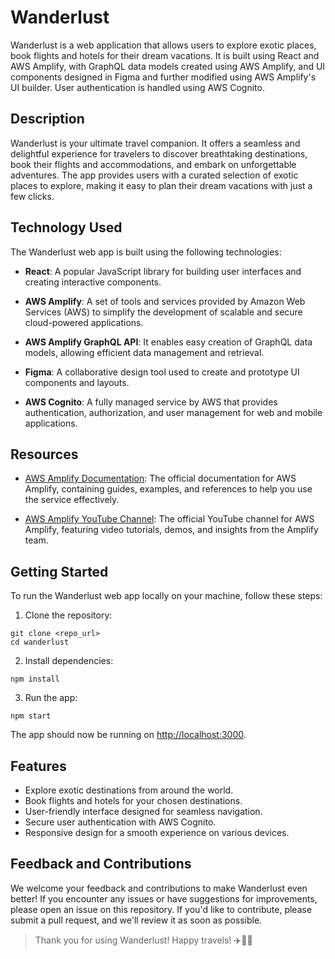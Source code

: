 # Wanderlust

Wanderlust is a web application that allows users to explore exotic places, book flights and hotels for their dream vacations. It is built using React and AWS Amplify, with GraphQL data models created using AWS Amplify, and UI components designed in Figma and further modified using AWS Amplify's UI builder. User authentication is handled using AWS Cognito.

## Description

Wanderlust is your ultimate travel companion. It offers a seamless and delightful experience for travelers to discover breathtaking destinations, book their flights and accommodations, and embark on unforgettable adventures. The app provides users with a curated selection of exotic places to explore, making it easy to plan their dream vacations with just a few clicks.

## Technology Used

The Wanderlust web app is built using the following technologies:

- **React**: A popular JavaScript library for building user interfaces and creating interactive components.

- **AWS Amplify**: A set of tools and services provided by Amazon Web Services (AWS) to simplify the development of scalable and secure cloud-powered applications.

- **AWS Amplify GraphQL API**: It enables easy creation of GraphQL data models, allowing efficient data management and retrieval.

- **Figma**: A collaborative design tool used to create and prototype UI components and layouts.

- **AWS Cognito**: A fully managed service by AWS that provides authentication, authorization, and user management for web and mobile applications.

## Resources

- [AWS Amplify Documentation](https://docs.amplify.aws/): The official documentation for AWS Amplify, containing guides, examples, and references to help you use the service effectively.

- [AWS Amplify YouTube Channel](https://www.youtube.com/channel/UCPTKITzYgUcdN1KazjZvW2A): The official YouTube channel for AWS Amplify, featuring video tutorials, demos, and insights from the Amplify team.

## Getting Started

To run the Wanderlust web app locally on your machine, follow these steps:

1. Clone the repository:

```
git clone <repo_url>
cd wanderlust
```

2. Install dependencies:

```
npm install
```

3. Run the app:

```
npm start
```

The app should now be running on [http://localhost:3000](http://localhost:3000).

## Features

- Explore exotic destinations from around the world.
- Book flights and hotels for your chosen destinations.
- User-friendly interface designed for seamless navigation.
- Secure user authentication with AWS Cognito.
- Responsive design for a smooth experience on various devices.

## Feedback and Contributions

We welcome your feedback and contributions to make Wanderlust even better! If you encounter any issues or have suggestions for improvements, please open an issue on this repository. If you'd like to contribute, please submit a pull request, and we'll review it as soon as possible.

> Thank you for using Wanderlust! Happy travels! ✈️🏨🌴
